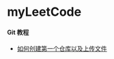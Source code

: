 # myLeetCode


#### Git 教程

- [如何创建第一个仓库以及上传文件](https://blog.csdn.net/qq_44722674/article/details/117200397)



